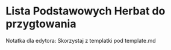 # Lista Podstawowych Herbat do przygtowania

Notatka dla edytora: Skorzystaj z templatki pod template.md